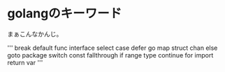 
# golangのキーワード

まぁこんなかんじ。

'''
break        default      func         interface    select
case         defer        go           map          struct
chan         else         goto         package      switch
const        fallthrough  if           range        type
continue     for          import       return       var
'''
